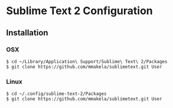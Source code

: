# Sublime Text 2 Configuration

## Installation

### OSX

    $ cd ~/Library/Application\ Support/Sublime\ Text\ 2/Packages
    $ git clone https://github.com/mmakela/sublimetext.git User

### Linux

    $ cd ~/.config/sublime-text-2/Packages
    $ git clone https://github.com/mmakela/sublimetext.git User
